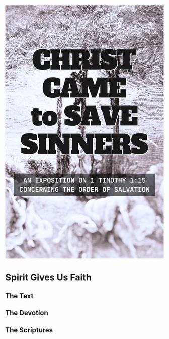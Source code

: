 <img class="intro-right" src="book-ccss-3.jpg">

# Spirit Gives Us Faith

## The Text

## The Devotion

## The Scriptures
